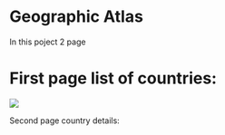 # Geographic Atlas
In this poject 2 page

# First page list of countries:

![](https://github.com/Erdaulet0341/GeographicAtlas/blob/master/Readme/ezgif.com-video-to-gif.gif)


Second page country details:
